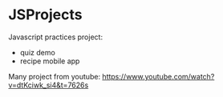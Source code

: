# JSProjects
Javascript practices project: 
- quiz demo
- recipe mobile app

Many project from youtube: 
https://www.youtube.com/watch?v=dtKciwk_si4&t=7626s

